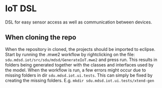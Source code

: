 # IoT DSL
DSL for easy sensor access as well as communication between devices.

## When cloning the repo
When the repository in cloned, the projects should be imported to eclipse.
Start by running the .mwe2 workflow by rightclicking on the file: `sdu.mdsd.iot/src/sdu/mdsd/GenerateIoT.mwe2` and press run. This results in folders being generated together with the classes and interfaces used by the model.
When the workflow is run, a few errors might occur due to missing folders in dir `sdu.mdsd.iot.ui.tests`. This can simply be fixed by creating the missing folders. E.g. `mkdir sdu.mdsd.iot.ui.tests/xtend-gen`
